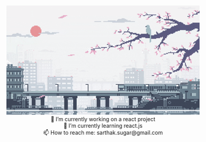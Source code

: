<p align="center">
<img src="https://github.com/sugarmse/sugarmse/blob/main/a.gif">
🔭 I’m currently working on a react project <br>
🌱 I’m currently learning react.js <br>
📫 How to reach me: sarthak.sugar@gmail.com
</p>

<!--
**sugarmse/sugarmse** is a ✨ _special_ ✨ repository because its `README.md` (this file) appears on your GitHub profile.

Here are some ideas to get you started:

- 🔭 I’m currently working on ...
- 🌱 I’m currently learning ...react.js
- 👯 I’m looking to collaborate on ...
- 🤔 I’m looking for help with ...
- 💬 Ask me about ...
- 📫 How to reach me: ...sarthak.sugar@gmail.com
- 😄 Pronouns: ...he/him
- ⚡ Fun fact: ...
-->
